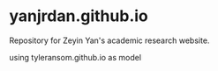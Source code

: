 # yanjrdan.github.io
Repository for Zeyin Yan's academic research website.


using tyleransom.github.io as model